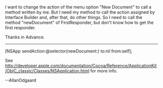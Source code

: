 I want to change the action of the menu option "New Document" to call a method written by me. But I need my method to call the action assigned by Interface Builder and, after that, do other things. So I need to call the method "newDocument" of FirstResponder, but don't know how to get the first responder.

Thanks in Advance.

----
    
[NSApp sendAction:@selector(newDocument:) to:nil from:self];


See http://developer.apple.com/documentation/Cocoa/Reference/ApplicationKit/ObjC_classic/Classes/NSApplication.html for more info.

--AllanOdgaard

